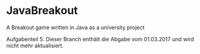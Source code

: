 # JavaBreakout
A Breakout game written in Java as a university project

Aufgabenteil 5: Dieser Branch enthält die Abgabe vom 01.03.2017 und wird nicht mehr aktualisiert.
